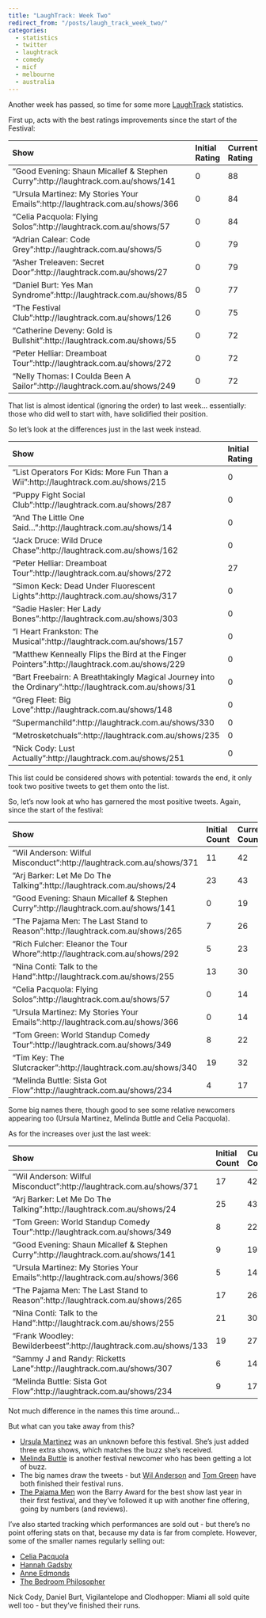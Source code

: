 ```yaml
---
title: "LaughTrack: Week Two"
redirect_from: "/posts/laugh_track_week_two/"
categories:
  - statistics
  - twitter
  - laughtrack
  - comedy
  - micf
  - melbourne
  - australia
---
```

Another week has passed, so time for some more
[LaughTrack](http://laughtrack.com.au) statistics.

First up, acts with the best ratings improvements since the start of the
Festival:

<table>
<thead>
<tr class="header">
<th align="left">Show</th>
<th align="left">Initial Rating</th>
<th align="left">Current Rating</th>
<th align="left">Difference</th>
</tr>
</thead>
<tbody>
<tr class="odd">
<td align="left">“Good Evening: Shaun Micallef &amp; Stephen Curry”:http://laughtrack.com.au/shows/141</td>
<td align="left">0</td>
<td align="left">88</td>
<td align="left">88</td>
</tr>
<tr class="even">
<td align="left">“Ursula Martinez: My Stories Your Emails”:http://laughtrack.com.au/shows/366</td>
<td align="left">0</td>
<td align="left">84</td>
<td align="left">84</td>
</tr>
<tr class="odd">
<td align="left">“Celia Pacquola: Flying Solos”:http://laughtrack.com.au/shows/57</td>
<td align="left">0</td>
<td align="left">84</td>
<td align="left">84</td>
</tr>
<tr class="even">
<td align="left">“Adrian Calear: Code Grey”:http://laughtrack.com.au/shows/5</td>
<td align="left">0</td>
<td align="left">79</td>
<td align="left">79</td>
</tr>
<tr class="odd">
<td align="left">“Asher Treleaven: Secret Door”:http://laughtrack.com.au/shows/27</td>
<td align="left">0</td>
<td align="left">79</td>
<td align="left">79</td>
</tr>
<tr class="even">
<td align="left">“Daniel Burt: Yes Man Syndrome”:http://laughtrack.com.au/shows/85</td>
<td align="left">0</td>
<td align="left">77</td>
<td align="left">77</td>
</tr>
<tr class="odd">
<td align="left">“The Festival Club”:http://laughtrack.com.au/shows/126</td>
<td align="left">0</td>
<td align="left">75</td>
<td align="left">75</td>
</tr>
<tr class="even">
<td align="left">“Catherine Deveny: Gold is Bullshit”:http://laughtrack.com.au/shows/55</td>
<td align="left">0</td>
<td align="left">72</td>
<td align="left">72</td>
</tr>
<tr class="odd">
<td align="left">“Peter Helliar: Dreamboat Tour”:http://laughtrack.com.au/shows/272</td>
<td align="left">0</td>
<td align="left">72</td>
<td align="left">72</td>
</tr>
<tr class="even">
<td align="left">“Nelly Thomas: I Coulda Been A Sailor”:http://laughtrack.com.au/shows/249</td>
<td align="left">0</td>
<td align="left">72</td>
<td align="left">72</td>
</tr>
</tbody>
</table>

That list is almost identical (ignoring the order) to last week…
essentially: those who did well to start with, have solidified their
position.

So let’s look at the differences just in the last week instead.

<table>
<thead>
<tr class="header">
<th align="left">Show</th>
<th align="left">Initial Rating</th>
<th align="left">Current Rating</th>
<th align="left">Difference</th>
</tr>
</thead>
<tbody>
<tr class="odd">
<td align="left">“List Operators For Kids: More Fun Than a Wii”:http://laughtrack.com.au/shows/215</td>
<td align="left">0</td>
<td align="left">60</td>
<td align="left">60</td>
</tr>
<tr class="even">
<td align="left">“Puppy Fight Social Club”:http://laughtrack.com.au/shows/287</td>
<td align="left">0</td>
<td align="left">53</td>
<td align="left">53</td>
</tr>
<tr class="odd">
<td align="left">“And The Little One Said…”:http://laughtrack.com.au/shows/14</td>
<td align="left">0</td>
<td align="left">53</td>
<td align="left">53</td>
</tr>
<tr class="even">
<td align="left">“Jack Druce: Wild Druce Chase”:http://laughtrack.com.au/shows/162</td>
<td align="left">0</td>
<td align="left">53</td>
<td align="left">53</td>
</tr>
<tr class="odd">
<td align="left">“Peter Helliar: Dreamboat Tour”:http://laughtrack.com.au/shows/272</td>
<td align="left">27</td>
<td align="left">72</td>
<td align="left">45</td>
</tr>
<tr class="even">
<td align="left">“Simon Keck: Dead Under Fluorescent Lights”:http://laughtrack.com.au/shows/317</td>
<td align="left">0</td>
<td align="left">43</td>
<td align="left">43</td>
</tr>
<tr class="odd">
<td align="left">“Sadie Hasler: Her Lady Bones”:http://laughtrack.com.au/shows/303</td>
<td align="left">0</td>
<td align="left">43</td>
<td align="left">43</td>
</tr>
<tr class="even">
<td align="left">“I Heart Frankston: The Musical”:http://laughtrack.com.au/shows/157</td>
<td align="left">0</td>
<td align="left">43</td>
<td align="left">43</td>
</tr>
<tr class="odd">
<td align="left">“Matthew Kenneally Flips the Bird at the Finger Pointers”:http://laughtrack.com.au/shows/229</td>
<td align="left">0</td>
<td align="left">43</td>
<td align="left">43</td>
</tr>
<tr class="even">
<td align="left">“Bart Freebairn: A Breathtakingly Magical Journey into the Ordinary”:http://laughtrack.com.au/shows/31</td>
<td align="left">0</td>
<td align="left">43</td>
<td align="left">43</td>
</tr>
<tr class="odd">
<td align="left">“Greg Fleet: Big Love”:http://laughtrack.com.au/shows/148</td>
<td align="left">0</td>
<td align="left">43</td>
<td align="left">43</td>
</tr>
<tr class="even">
<td align="left">“Supermanchild”:http://laughtrack.com.au/shows/330</td>
<td align="left">0</td>
<td align="left">43</td>
<td align="left">43</td>
</tr>
<tr class="odd">
<td align="left">“Metrosketchuals”:http://laughtrack.com.au/shows/235</td>
<td align="left">0</td>
<td align="left">43</td>
<td align="left">43</td>
</tr>
<tr class="even">
<td align="left">“Nick Cody: Lust Actually”:http://laughtrack.com.au/shows/251</td>
<td align="left">0</td>
<td align="left">43</td>
<td align="left">43</td>
</tr>
</tbody>
</table>

This list could be considered shows with potential: towards the end, it
only took two positive tweets to get them onto the list.

So, let’s now look at who has garnered the most positive tweets. Again,
since the start of the festival:

<table>
<thead>
<tr class="header">
<th align="left">Show</th>
<th align="left">Initial Count</th>
<th align="left">Current Count</th>
<th align="left">Difference</th>
</tr>
</thead>
<tbody>
<tr class="odd">
<td align="left">“Wil Anderson: Wilful Misconduct”:http://laughtrack.com.au/shows/371</td>
<td align="left">11</td>
<td align="left">42</td>
<td align="left">31</td>
</tr>
<tr class="even">
<td align="left">“Arj Barker: Let Me Do The Talking”:http://laughtrack.com.au/shows/24</td>
<td align="left">23</td>
<td align="left">43</td>
<td align="left">20</td>
</tr>
<tr class="odd">
<td align="left">“Good Evening: Shaun Micallef &amp; Stephen Curry”:http://laughtrack.com.au/shows/141</td>
<td align="left">0</td>
<td align="left">19</td>
<td align="left">19</td>
</tr>
<tr class="even">
<td align="left">“The Pajama Men: The Last Stand to Reason”:http://laughtrack.com.au/shows/265</td>
<td align="left">7</td>
<td align="left">26</td>
<td align="left">19</td>
</tr>
<tr class="odd">
<td align="left">“Rich Fulcher: Eleanor the Tour Whore”:http://laughtrack.com.au/shows/292</td>
<td align="left">5</td>
<td align="left">23</td>
<td align="left">18</td>
</tr>
<tr class="even">
<td align="left">“Nina Conti: Talk to the Hand”:http://laughtrack.com.au/shows/255</td>
<td align="left">13</td>
<td align="left">30</td>
<td align="left">17</td>
</tr>
<tr class="odd">
<td align="left">“Celia Pacquola: Flying Solos”:http://laughtrack.com.au/shows/57</td>
<td align="left">0</td>
<td align="left">14</td>
<td align="left">14</td>
</tr>
<tr class="even">
<td align="left">“Ursula Martinez: My Stories Your Emails”:http://laughtrack.com.au/shows/366</td>
<td align="left">0</td>
<td align="left">14</td>
<td align="left">14</td>
</tr>
<tr class="odd">
<td align="left">“Tom Green: World Standup Comedy Tour”:http://laughtrack.com.au/shows/349</td>
<td align="left">8</td>
<td align="left">22</td>
<td align="left">14</td>
</tr>
<tr class="even">
<td align="left">“Tim Key: The Slutcracker”:http://laughtrack.com.au/shows/340</td>
<td align="left">19</td>
<td align="left">32</td>
<td align="left">13</td>
</tr>
<tr class="odd">
<td align="left">“Melinda Buttle: Sista Got Flow”:http://laughtrack.com.au/shows/234</td>
<td align="left">4</td>
<td align="left">17</td>
<td align="left">13</td>
</tr>
</tbody>
</table>

Some big names there, though good to see some relative newcomers
appearing too (Ursula Martinez, Melinda Buttle and Celia Pacquola).

As for the increases over just the last week:

<table>
<thead>
<tr class="header">
<th align="left">Show</th>
<th align="left">Initial Count</th>
<th align="left">Current Count</th>
<th align="left">Difference</th>
</tr>
</thead>
<tbody>
<tr class="odd">
<td align="left">“Wil Anderson: Wilful Misconduct”:http://laughtrack.com.au/shows/371</td>
<td align="left">17</td>
<td align="left">42</td>
<td align="left">25</td>
</tr>
<tr class="even">
<td align="left">“Arj Barker: Let Me Do The Talking”:http://laughtrack.com.au/shows/24</td>
<td align="left">25</td>
<td align="left">43</td>
<td align="left">18</td>
</tr>
<tr class="odd">
<td align="left">“Tom Green: World Standup Comedy Tour”:http://laughtrack.com.au/shows/349</td>
<td align="left">8</td>
<td align="left">22</td>
<td align="left">14</td>
</tr>
<tr class="even">
<td align="left">“Good Evening: Shaun Micallef &amp; Stephen Curry”:http://laughtrack.com.au/shows/141</td>
<td align="left">9</td>
<td align="left">19</td>
<td align="left">10</td>
</tr>
<tr class="odd">
<td align="left">“Ursula Martinez: My Stories Your Emails”:http://laughtrack.com.au/shows/366</td>
<td align="left">5</td>
<td align="left">14</td>
<td align="left">9</td>
</tr>
<tr class="even">
<td align="left">“The Pajama Men: The Last Stand to Reason”:http://laughtrack.com.au/shows/265</td>
<td align="left">17</td>
<td align="left">26</td>
<td align="left">9</td>
</tr>
<tr class="odd">
<td align="left">“Nina Conti: Talk to the Hand”:http://laughtrack.com.au/shows/255</td>
<td align="left">21</td>
<td align="left">30</td>
<td align="left">9</td>
</tr>
<tr class="even">
<td align="left">“Frank Woodley: Bewilderbeest”:http://laughtrack.com.au/shows/133</td>
<td align="left">19</td>
<td align="left">27</td>
<td align="left">8</td>
</tr>
<tr class="odd">
<td align="left">“Sammy J and Randy: Ricketts Lane”:http://laughtrack.com.au/shows/307</td>
<td align="left">6</td>
<td align="left">14</td>
<td align="left">8</td>
</tr>
<tr class="even">
<td align="left">“Melinda Buttle: Sista Got Flow”:http://laughtrack.com.au/shows/234</td>
<td align="left">9</td>
<td align="left">17</td>
<td align="left">8</td>
</tr>
</tbody>
</table>

Not much difference in the names this time around…

But what can you take away from this?

-   [Ursula Martinez](http://laughtrack.com.au/shows/366) was an unknown
    before this festival. She’s just added three extra shows, which
    matches the buzz she’s received.
-   [Melinda Buttle](http://laughtrack.com.au/shows/234) is another
    festival newcomer who has been getting a lot of buzz.
-   The big names draw the tweets - but [Wil
    Anderson](http://laughtrack.com.au/shows/371) and [Tom
    Green](http://laughtrack.com.au/shows/349) have both finished their
    festival runs.
-   [The Pajama Men](http://laughtrack.com.au/shows/265) won the Barry
    Award for the best show last year in their first festival, and
    they’ve followed it up with another fine offering, going by numbers
    (and reviews).

I’ve also started tracking which performances are sold out - but there’s
no point offering stats on that, because my data is far from complete.
However, some of the smaller names regularly selling out:

-   [Celia Pacquola](http://laughtrack.com.au/shows/57)
-   [Hannah Gadsby](http://laughtrack.com.au/shows/151)
-   [Anne Edmonds](http://laughtrack.com.au/shows/20)
-   [The Bedroom Philosopher](http://laughtrack.com.au/shows/34)

Nick Cody, Daniel Burt, Vigilantelope and Clodhopper: Miami all sold
quite well too - but they’ve finished their runs.
